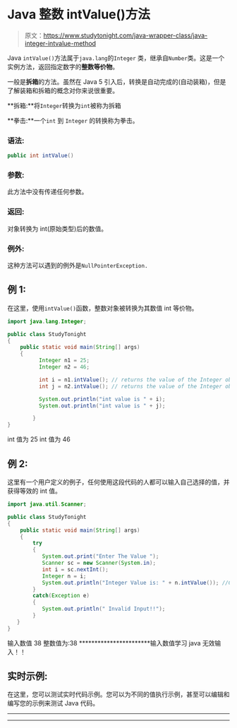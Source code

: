 # Java 整数 intValue()方法

> 原文：<https://www.studytonight.com/java-wrapper-class/java-integer-intvalue-method>

Java `intValue()`方法属于`java.lang`的`Integer` 类，继承自`Number`类。这是一个实例方法，返回指定数字的**整数等价物**。

一般是**拆箱**的方法。虽然在 Java 5 引入后，转换是自动完成的(自动装箱)，但是了解装箱和拆箱的概念对你来说很重要。

**拆箱:**将`Integer`转换为`int`被称为拆箱

**拳击:**一个`int` 到 `Integer` 的转换称为拳击。

### 语法:

```java
public int intValue() 
```

### 参数:

此方法中没有传递任何参数。

### 返回:

对象转换为 int(原始类型)后的数值。

### 例外:

这种方法可以遇到的例外是`NullPointerException.`

## 例 1:

在这里，使用`intValue()`函数，整数对象被转换为其数值 int 等价物。

```java
import java.lang.Integer;

public class StudyTonight 
{  
    public static void main(String[] args) 
    {                  
          Integer n1 = 25;  
          Integer n2 = 46;

          int i = n1.intValue(); // returns the value of the Integer object n1 as an int
          int j = n2.intValue(); // returns the value of the Integer object n2 as an int

          System.out.println("int value is " + i);  
          System.out.println("int value is " + j); 

        }  
}
```

int 值为 25
int 值为 46

## 例 2:

这里有一个用户定义的例子，任何使用这段代码的人都可以输入自己选择的值，并获得等效的 int 值。

```java
import java.util.Scanner;  

public class StudyTonight
{  
    public static void main(String[] args)
    {                  
        try
        {
           System.out.print("Enter The Value ");  
           Scanner sc = new Scanner(System.in);  
           int i = sc.nextInt();  
           Integer n = i; 
           System.out.println("Integer Value is: " + n.intValue()); //Converting the Integer object into int  
        }
        catch(Exception e)
        {
           System.out.println(" Invalid Input!!");
        }
   }
}
```

输入数值 38
整数值为:38
***********************输入数值学习 java
无效输入！！

## 实时示例:

在这里，您可以测试实时代码示例。您可以为不同的值执行示例，甚至可以编辑和编写您的示例来测试 Java 代码。

* * *

* * *